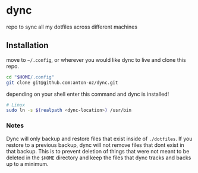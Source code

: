 # dync

repo to sync all my dotfiles across different machines

## Installation

move to `~/.config`, or wherever you would like dync to live and clone this repo.
```bash
cd "$HOME/.config"
git clone git@github.com:anton-oz/dync.git
```

depending on your shell enter this command and dync is installed!

```bash
# Linux
sudo ln -s $(realpath <dync-location>) /usr/bin
```

### Notes

Dync will only backup and restore files that exist inside of `./dotfiles`. If you
restore to a previous backup, dync will not remove files that dont exist in that
backup. This is to prevent deletion of things that were not meant to be deleted in
the `$HOME` directory and keep the files that dync tracks and backs up to a minimum.
